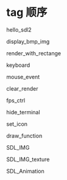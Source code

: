 # tag 顺序

hello_sdl2

display_bmp_img

render_with_rectange

keyboard

mouse_event

clear_render

fps_ctrl

hide_terminal

set_icon

draw_function

SDL_IMG

SDL_IMG_texture

SDL_Animation
